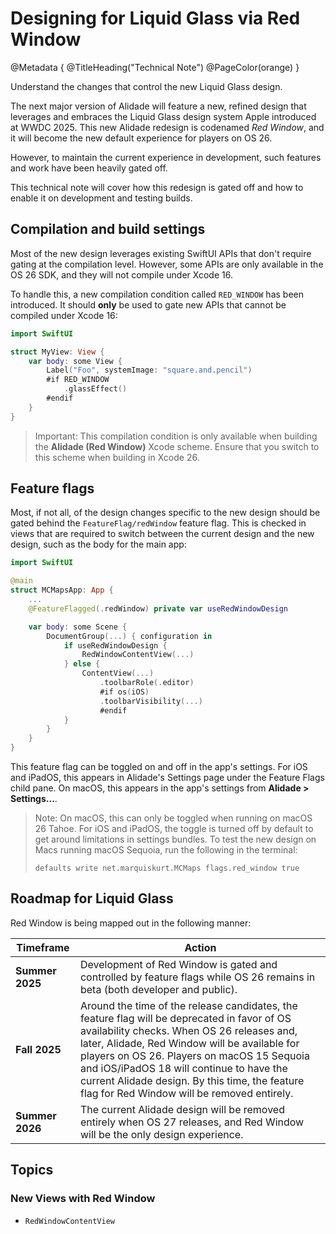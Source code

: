 # Designing for Liquid Glass via Red Window

@Metadata {
    @TitleHeading("Technical Note")
    @PageColor(orange)
}

Understand the changes that control the new Liquid Glass design.

The next major version of Alidade will feature a new, refined design that
leverages and embraces the Liquid Glass design system Apple introduced at
WWDC 2025. This new Alidade redesign is codenamed _Red Window_, and it
will become the new default experience for players on OS 26.

However, to maintain the current experience in development, such features
and work have been heavily gated off.

This technical note will cover how this redesign is gated off and how to
enable it on development and testing builds.

## Compilation and build settings

Most of the new design leverages existing SwiftUI APIs that don't require
gating at the compilation level. However, some APIs are only available in
the OS 26 SDK, and they will not compile under Xcode 16.

To handle this, a new compilation condition called `RED_WINDOW` has been
introduced. It should **only** be used to gate new APIs that cannot be
compiled under Xcode 16:

```swift
import SwiftUI

struct MyView: View {
    var body: some View {
        Label("Foo", systemImage: "square.and.pencil")
        #if RED_WINDOW
            .glassEffect()
        #endif
    }
}
```

> Important: This compilation condition is only available when building
> the **Alidade (Red Window)** Xcode scheme. Ensure that you switch to
> this scheme when building in Xcode 26.

## Feature flags

Most, if not all, of the design changes specific to the new design should
be gated behind the ``FeatureFlag/redWindow`` feature flag. This is
checked in views that are required to switch between the current design
and the new design, such as the body for the main app:

```swift
import SwiftUI

@main
struct MCMapsApp: App {
    ...
    @FeatureFlagged(.redWindow) private var useRedWindowDesign

    var body: some Scene {
        DocumentGroup(...) { configuration in
            if useRedWindowDesign {
                RedWindowContentView(...)
            } else {
                ContentView(...)
                    .toolbarRole(.editor)
                    #if os(iOS)
                    .toolbarVisibility(...)
                    #endif
            }
        }
    }
}
```

This feature flag can be toggled on and off in the app's settings. For iOS
and iPadOS, this appears in Alidade's Settings page under the Feature
Flags child pane. On macOS, this appears in the app's settings from
**Alidade > Settings...**.

> Note: On macOS, this can only be toggled when running on macOS 26 Tahoe.
> For iOS and iPadOS, the toggle is turned off by default to get around
> limitations in settings bundles. To test the new design on Macs running
> macOS Sequoia, run the following in the terminal:
>
> ```
> defaults write net.marquiskurt.MCMaps flags.red_window true
> ```

## Roadmap for Liquid Glass

Red Window is being mapped out in the following manner:

| Timeframe | Action |
| --- | --- |
| **Summer 2025** | Development of Red Window is gated and controlled by feature flags while OS 26 remains in beta (both developer and public). |
| **Fall 2025** | Around the time of the release candidates, the feature flag will be deprecated in favor of OS availability checks. When OS 26 releases and, later, Alidade, Red Window will be available for players on OS 26. Players on macOS 15 Sequoia and iOS/iPadOS 18 will continue to have the current Alidade design. By this time, the feature flag for Red Window will be removed entirely.
| **Summer 2026** | The current Alidade design will be removed entirely when OS 27 releases, and Red Window will be the only design experience. |

## Topics

### New Views with Red Window

- ``RedWindowContentView``
